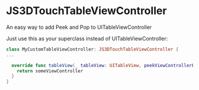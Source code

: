 # JS3DTouchTableViewController
An easy way to add Peek and Pop to UITableViewController

Just use this as your superclass instead of UITableViewController:
```swift
class MyCustomTableViewController: JS3DTouchTableViewController {
...

  override func tableView(_ tableView: UITableView, peekViewControllerForRowAt indexPath: IndexPath) -> UIViewController? {
    return someViewController
  }
}
```
